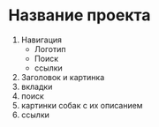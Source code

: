 # Название проекта
1. Навигация
    * Логотип
    * Поиск
    * ссылки
2. Заголовок и картинка
3. вкладки
4. поиск
5. картинки собак с их описанием
6. ссылки